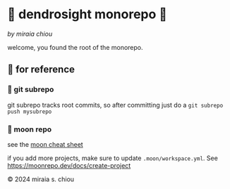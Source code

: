 # 🌳 dendrosight monorepo 🌳

*by miraia chiou*

welcome, you found the root of the monorepo.

## 📖 for reference

### 🌿 git subrepo

git subrepo tracks root commits, so after committing just do a `git subrepo push mysubrepo`

### 🌙 moon repo

see the [moon cheat sheet](https://moonrepo.dev/docs/cheat-sheet)

if you add more projects, make sure to update `.moon/workspace.yml`. See <https://moonrepo.dev/docs/create-project>

© 2024 miraia s. chiou
